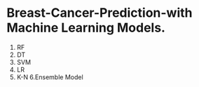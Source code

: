 # Breast-Cancer-Prediction-with Machine Learning Models.
1. RF
2. DT
3. SVM
4. LR
5. K-N
6.Ensemble Model
